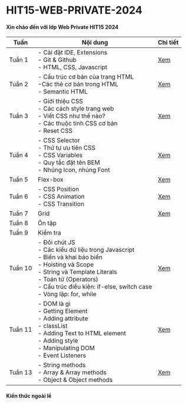 # HIT15-WEB-PRIVATE-2024

#### Xin chào đến với lớp Web Private HIT15 2024

| Tuần    | Nội dung                                                                                                                                                                                                                                  | Chi tiết                             |
| ------- | ----------------------------------------------------------------------------------------------------------------------------------------------------------------------------------------------------------------------------------------- | ------------------------------------ |
| Tuần 1  | - Cài đặt IDE, Extensions<br>- Git & Github<br>- HTML, CSS, Javascript                                                                                                                                                                    | [Xem](./week-1/README.html)          |
| Tuần 2  | - Cấu trúc cơ bản của trang HTML<br>-Các thẻ cơ bản trong HTML<br>- Semantic HTML                                                                                                                                                         | [Xem](./week-2/README.html)          |
| Tuần 3  | - Giới thiệu CSS<br>- Các cách style trang web<br>- Viết CSS như thế nào?<br>- Các thuộc tính CSS cơ bản <br>- Reset CSS                                                                                                                  | [Xem](<[Xem](./week-3/README.html)>) |
| Tuần 4  | - CSS Selector<br>- Thứ tự ưu tiên CSS<br>- CSS Variables<br>- Quy tắc đặt tên BEM <br>- Nhúng Icon, nhúng Font                                                                                                                           | [Xem](<[Xem](./week-4/README.html)>) |
| Tuần 5  | Flex-box                                                                                                                                                                                                                                  | [Xem](<[Xem](./week-5/README.html)>) |
| Tuần 6  | - CSS Position<br>- CSS Animation<br>- CSS Transition                                                                                                                                                                                     | [Xem](<[Xem](./week-6/README.html)>) |
| Tuần 7  | Grid                                                                                                                                                                                                                                      | [Xem](<[Xem](./week-7/README.html)>) |
| Tuần 8  | Ôn tập                                                                                                                                                                                                                                    |                                      |
| Tuần 9  | Kiểm tra                                                                                                                                                                                                                                  |                                      |
| Tuần 10 | - Đôi chút JS<br>- Các kiểu dữ liệu trong Javascript <br>- Biến và khai báo biến<br>- Hoisting và Scope<br>- String và Template Literals<br>- Toán tử (Operators)<br>- Cấu trúc điều kiện: if-else, switch case<br>- Vòng lặp: for, while | [Xem](./week-10/README.html)         |
| Tuần 11 | - DOM là gì<br>- Getting Element<br>- Adding attribute<br>- classList<br>- Adding Text to HTML element<br>- Adding style<br>- Manipulating DOM<br>- Event Listeners                                                                       | [Xem](./week-11/README.html)         |
| Tuần 13 | - String methods<br>- Array & Array methods<br>- Object & Object methods                                                                                                                                                                  | [Xem](./week-13/README.html)         |

#### Kiến thức ngoài lề
